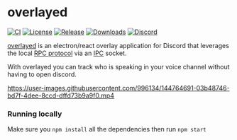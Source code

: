 # overlayed
[![CI](https://img.shields.io/github/workflow/status/Hacksore/overlayed/CI)](https://github.com/Hacksore/overlayed/actions?query=workflow%3ACI)
[![License](https://img.shields.io/github/license/Hacksore/overlayed?label=License&color=brightgreen&cacheSeconds=3600)](./LICENSE.txt)
[![Release](https://img.shields.io/github/v/release/Hacksore/overlayed?label=Release&color=brightgreen&cacheSeconds=3600)](https://github.com/ShareX/ShareX/releases/latest)
[![Downloads](https://img.shields.io/github/downloads/Hacksore/overlayed/total?label=Downloads&cacheSeconds=3600)](https://overlayed.dev)
[![Discord](https://img.shields.io/discord/906349283358408704?label=Discord)](https://discord.gg/mqg6FtBc7w)

[overlayed](https://overlayed.dev) is an electron/react overlay application for Discord that leverages the local [RPC protocol](https://discord.com/developers/docs/topics/rpc) via an [IPC](https://en.wikipedia.org/wiki/Inter-process_communication) socket.

With overlayed you can track who is speaking in your voice channel without having to open discord.

https://user-images.githubusercontent.com/996134/144764691-03b48746-bd7f-4dee-8ccd-dffd73b9a9f0.mp4


### Running locally

Make sure you `npm install` all the dependencies then run `npm start`
